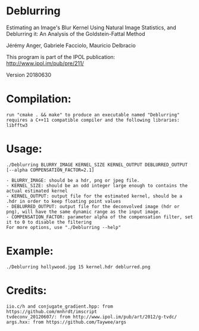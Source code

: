 # Deblurring
Estimating an Image's Blur Kernel Using Natural Image Statistics, and Deblurring it: An Analysis of the Goldstein-Fattal Method

Jérémy Anger, Gabriele Facciolo, Mauricio Delbracio

This program is part of the IPOL publication:
    http://www.ipol.im/pub/pre/211/

Version 20180630

# Compilation:
    run "cmake . && make" to produce an executable named "Deblurring"
    requires a C++11 compatible compiler and the following libraries: libfftw3

# Usage:
    ./Deblurring BLURRY_IMAGE KERNEL_SIZE KERNEL_OUTPUT DEBLURRED_OUTPUT [--alpha COMPENSATION_FACTOR=2.1]

    - BLURRY_IMAGE: should be a hdr, png or jpeg file.
    - KERNEL_SIZE: should be an odd integer large enough to contains the actual estimated kernel
    - KERNEL_OUTPUT: output file for the estimated kernel, should be a .hdr in order to keep floating point values
    - DEBLURRED_OUTPUT: output file for the deconvolved image (hdr or png), will have the same dynamic range as the input image.
    - COMPENSATION_FACTOR: parameter alpha of the compensation filter, set it to 0 to disable the filtering
    For more options, use "./Deblurring --help"

# Example:
    ./Deblurring hollywood.jpg 15 kernel.hdr deblurred.png

# Credits:
    iio.c/h and conjugate_gradient.hpp: from https://github.com/mnhrdt/imscript
    tvdeconv_20120607/: from http://www.ipol.im/pub/art/2012/g-tvdc/
    args.hxx: from https://github.com/Taywee/args

